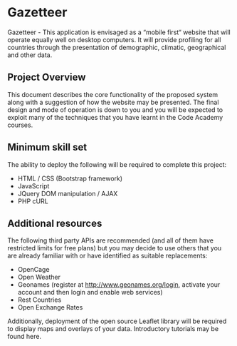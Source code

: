# Gazetteer

Gazetteer - This application is envisaged as a “mobile first“ website that will operate equally well on desktop computers. It will provide profiling for all countries through the presentation of demographic, climatic, geographical and other data.

## Project Overview

This document describes the core functionality of the proposed system along with a
suggestion of how the website may be presented. The final design and mode of operation
is down to you and you will be expected to exploit many of the techniques that you have
learnt in the Code Academy courses.

## Minimum skill set

The ability to deploy the following will be required to complete this project:
 - HTML / CSS (Bootstrap framework)
 - JavaScript
 - JQuery DOM manipulation / AJAX
 - PHP cURL

## Additional resources

The following third party APIs are recommended (and all of them have restricted limits for free plans) but you may decide to use others that you are already familiar with or have identified as suitable replacements:
 - OpenCage
 - Open Weather
 - Geonames (register at http://www.geonames.org/login, activate your account and then login and enable web services)
 - Rest Countries
 - Open Exchange Rates

Additionally, deployment of the open source Leaflet library will be required to display maps and overlays of your data. Introductory tutorials may be found here.
